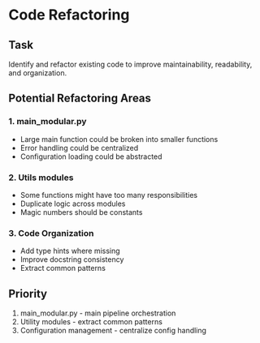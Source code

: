 # Code Refactoring

## Task
Identify and refactor existing code to improve maintainability, readability, and organization.

## Potential Refactoring Areas

### 1. main_modular.py
- Large main function could be broken into smaller functions
- Error handling could be centralized
- Configuration loading could be abstracted

### 2. Utils modules
- Some functions might have too many responsibilities
- Duplicate logic across modules
- Magic numbers should be constants

### 3. Code Organization
- Add type hints where missing
- Improve docstring consistency
- Extract common patterns

## Priority
1. main_modular.py - main pipeline orchestration
2. Utility modules - extract common patterns
3. Configuration management - centralize config handling
